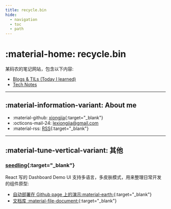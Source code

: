 ```yaml
---
title: recycle.bin
hide:
  - navigation
  - toc
  - path
---
```


# :material-home: recycle.bin

某码农的笔记网站，包含以下内容:

- [Blogs & TILs (Today I learned)](notes/index.md)
- [Tech Notes](tech/backend.md)

--- 

## :material-information-variant: About me

- :material-github: [xiongjia](https://github.com/xiongjia){:target="\_blank"}
- :octicons-mail-24: [lexiongjia@gmail.com](mailto:lexiongjia@gmail.com)
- :material-rss: [RSS](/feed_rss_created.xml){:target="\_blank"}

---

## :material-tune-vertical-variant: 其他

### [seedling](https://xiongjia.github.io/seedling/){:target="\_blank"} 
React 写的 Dashboard Demo UI 支持多语言，多皮肤模式，用来整理日常开发的组件原型:

- [自动部署在 Github page 上的演示:material-earth:](https://xiongjia.github.io/seedling/){:target="\_blank"} 
- [文档库 :material-file-document:](https://xiongjia.github.io/seedling/docs/){:target="\_blank"}
